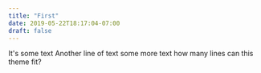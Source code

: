 ```yaml
---
title: "First"
date: 2019-05-22T18:17:04-07:00
draft: false
---
```


It's some text
Another line of text
some more text
how many lines can this theme fit?